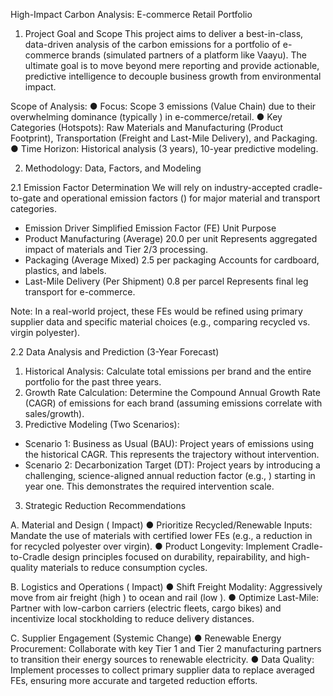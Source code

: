 High-Impact Carbon Analysis: E-commerce Retail Portfolio
1. Project Goal and Scope
This project aims to deliver a best-in-class, data-driven analysis of the carbon emissions for a portfolio of e-commerce brands (simulated partners of a platform like Vaayu).
The ultimate goal is to move beyond mere reporting and provide actionable, predictive intelligence to decouple business growth from environmental impact.

Scope of Analysis:
●	Focus: Scope 3 emissions (Value Chain) due to their overwhelming dominance (typically ) in e-commerce/retail.
●	Key Categories (Hotspots): Raw Materials and Manufacturing (Product Footprint), Transportation (Freight and Last-Mile Delivery), and Packaging.
●	Time Horizon: Historical analysis (3 years), 10-year predictive modeling.

2. Methodology: Data, Factors, and Modeling

2.1 Emission Factor Determination
We will rely on industry-accepted cradle-to-gate and operational emission factors () for major material and transport categories.
- Emission Driver	Simplified Emission Factor (FE)	Unit	Purpose
- Product Manufacturing (Average)	20.0	 per unit	Represents aggregated impact of materials and Tier 2/3 processing.
- Packaging (Average Mixed)	2.5	 per  packaging	Accounts for cardboard, plastics, and labels.
- Last-Mile Delivery (Per Shipment)	0.8	 per parcel	Represents final leg transport for e-commerce.

Note: In a real-world project, these FEs would be refined using primary supplier data and specific material choices (e.g., comparing recycled vs. virgin polyester).

2.2 Data Analysis and Prediction (3-Year Forecast)
1.	Historical Analysis: Calculate total emissions per brand and the entire portfolio for the past three years.
2.	Growth Rate Calculation: Determine the Compound Annual Growth Rate (CAGR) of emissions for each brand (assuming emissions correlate with sales/growth).
3.	Predictive Modeling (Two Scenarios):
-	Scenario 1: Business as Usual (BAU): Project  years of emissions using the historical CAGR. This represents the trajectory without intervention.
-	Scenario 2: Decarbonization Target (DT): Project  years by introducing a challenging, science-aligned annual reduction factor (e.g., ) starting in year one. This demonstrates the required intervention scale.

3. Strategic Reduction Recommendations

A. Material and Design ( Impact)
●	Prioritize Recycled/Renewable Inputs: Mandate the use of materials with certified lower FEs (e.g., a  reduction in  for recycled polyester over virgin).
●	Product Longevity: Implement Cradle-to-Cradle design principles focused on durability, repairability, and high-quality materials to reduce consumption cycles.

B. Logistics and Operations ( Impact)
●	Shift Freight Modality: Aggressively move from air freight (high ) to ocean and rail (low ).
●	Optimize Last-Mile: Partner with low-carbon carriers (electric fleets, cargo bikes) and incentivize local stockholding to reduce delivery distances.

C. Supplier Engagement (Systemic Change)
●	Renewable Energy Procurement: Collaborate with key Tier 1 and Tier 2 manufacturing partners to transition their energy sources to  renewable electricity.
●	Data Quality: Implement processes to collect primary supplier data to replace averaged FEs, ensuring more accurate and targeted reduction efforts.
